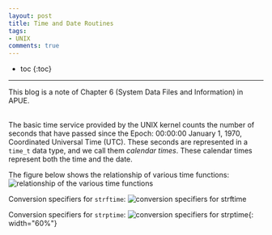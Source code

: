```yaml
---
layout: post
title: Time and Date Routines
tags:
- UNIX
comments: true
---
```


* toc
{:toc}
---

This blog is a note of Chapter 6 (System Data Files and Information) in APUE.
<br><br>

The basic time service provided by the UNIX kernel counts the number of seconds that have passed since the Epoch: 00:00:00 January 1, 1970, Coordinated Universal Time (UTC). These seconds are represented in a `time_t` data type, and we call them *calendar times*. These calendar times represent both the time and the date.

The figure below shows the relationship of various time functions:
![relationship of the various time functions](../images/relationship_of_time_functions.png)

Conversion specifiers for `strftime`:
![conversion specifiers for strftime](../images/conversion_specifiers_for_strftime.png)

Conversion specifiers for `strptime`:
![conversion specifiers for strptime](../images/conversion_specifiers_for_strptime.png){: width="60%"}
